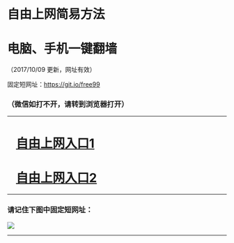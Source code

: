 ﻿# 自由上网简易方法

# 电脑、手机一键翻墙

（2017/10/09 更新，网址有效）

固定短网址：https://git.io/free99

### （微信如打不开，请转到浏览器打开）


***





# &nbsp;&nbsp; <a href="http://ft2476316326.fwq-tz-1001.info/fwqtz01.html?t=10090016590 " target="_blank">自由上网入口1</a>
# &nbsp;&nbsp; <a href="http://ft836115793.fwq-tz-1002.info/fwqtz02.html?t=100900118032 " target="_blank">自由上网入口2</a>
***

### 请记住下图中固定短网址：

<img src="https://s3-us-west-2.amazonaws.com/fwq-1001/yjfq-20170905okok.png" /> 


***

